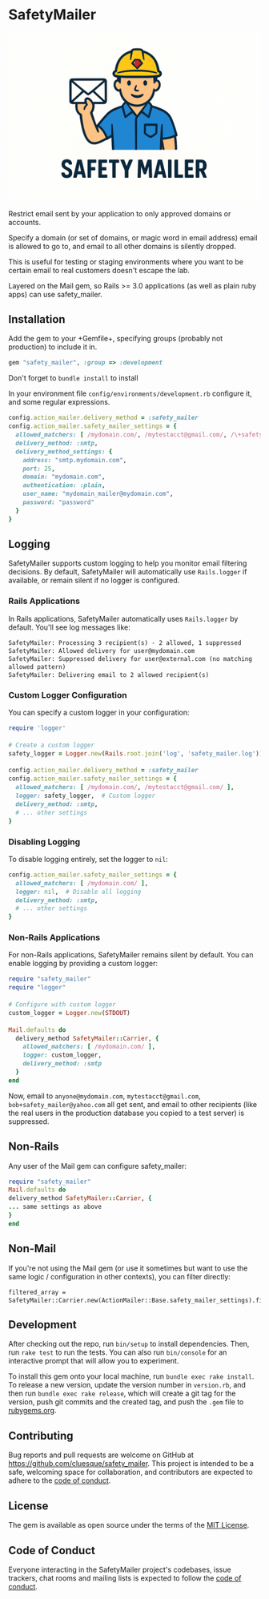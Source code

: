 # SafetyMailer

![Logo](assets/logo_ruby_hardhat.png)

Restrict email sent by your application to only approved domains or accounts.

Specify a domain (or set of domains, or magic word in email address) email is allowed to go to, and email to all other domains is silently dropped.

This is useful for testing or staging environments where you want to be certain email to real customers doesn't escape the lab.

Layered on the Mail gem, so Rails >= 3.0 applications (as well as plain ruby apps) can use safety_mailer.

## Installation

Add the gem to your +Gemfile+, specifying groups (probably not production) to include it in.

```ruby
gem "safety_mailer", :group => :development
```

Don't forget to `bundle install` to install

In your environment file `config/environments/development.rb` configure it, and some regular expressions.

```ruby
config.action_mailer.delivery_method = :safety_mailer
config.action_mailer.safety_mailer_settings = {
  allowed_matchers: [ /mydomain.com/, /mytestacct@gmail.com/, /\+safety_mailer@/ ],
  delivery_method: :smtp,
  delivery_method_settings: {
    address: "smtp.mydomain.com",
    port: 25,
    domain: "mydomain.com",
    authentication: :plain,
    user_name: "mydomain_mailer@mydomain.com",
    password: "password"
  }
}
```

## Logging

SafetyMailer supports custom logging to help you monitor email filtering decisions. By default, SafetyMailer will automatically use `Rails.logger` if available, or remain silent if no logger is configured.

### Rails Applications

In Rails applications, SafetyMailer automatically uses `Rails.logger` by default. You'll see log messages like:

```
SafetyMailer: Processing 3 recipient(s) - 2 allowed, 1 suppressed
SafetyMailer: Allowed delivery for user@mydomain.com
SafetyMailer: Suppressed delivery for user@external.com (no matching allowed pattern)
SafetyMailer: Delivering email to 2 allowed recipient(s)
```

### Custom Logger Configuration

You can specify a custom logger in your configuration:

```ruby
require 'logger'

# Create a custom logger
safety_logger = Logger.new(Rails.root.join('log', 'safety_mailer.log'))

config.action_mailer.delivery_method = :safety_mailer
config.action_mailer.safety_mailer_settings = {
  allowed_matchers: [ /mydomain.com/, /mytestacct@gmail.com/ ],
  logger: safety_logger,  # Custom logger
  delivery_method: :smtp,
  # ... other settings
}
```

### Disabling Logging

To disable logging entirely, set the logger to `nil`:

```ruby
config.action_mailer.safety_mailer_settings = {
  allowed_matchers: [ /mydomain.com/ ],
  logger: nil,  # Disable all logging
  delivery_method: :smtp,
  # ... other settings
}
```

### Non-Rails Applications

For non-Rails applications, SafetyMailer remains silent by default. You can enable logging by providing a custom logger:

```ruby
require "safety_mailer"
require "logger"

# Configure with custom logger
custom_logger = Logger.new(STDOUT)

Mail.defaults do
  delivery_method SafetyMailer::Carrier, {
    allowed_matchers: [ /mydomain.com/ ],
    logger: custom_logger,
    delivery_method: :smtp
  }
end
```

Now, email to `anyone@mydomain.com`, `mytestacct@gmail.com`, `bob+safety_mailer@yahoo.com` all get sent, and email to other recipients (like the real users in the production database you copied to a test server) is suppressed.

## Non-Rails

Any user of the Mail gem can configure safety_mailer:

```ruby
require "safety_mailer"
Mail.defaults do
delivery_method SafetyMailer::Carrier, {
... same settings as above
}
end
```

## Non-Mail

If you're not using the Mail gem (or use it sometimes but want to use the same logic / configuration in other contexts), you can filter directly:

```
filtered_array = SafetyMailer::Carrier.new(ActionMailer::Base.safety_mailer_settings).filter(unfiltered_email_addresses)
```

## Development

After checking out the repo, run `bin/setup` to install dependencies. Then, run `rake test` to run the tests. You can also run `bin/console` for an interactive prompt that will allow you to experiment.

To install this gem onto your local machine, run `bundle exec rake install`. To release a new version, update the version number in `version.rb`, and then run `bundle exec rake release`, which will create a git tag for the version, push git commits and the created tag, and push the `.gem` file to [rubygems.org](https://rubygems.org).

## Contributing

Bug reports and pull requests are welcome on GitHub at https://github.com/cluesque/safety_mailer. This project is intended to be a safe, welcoming space for collaboration, and contributors are expected to adhere to the [code of conduct](https://github.com/cluesque/safety_mailer/blob/main/CODE_OF_CONDUCT.md).

## License

The gem is available as open source under the terms of the [MIT License](https://opensource.org/licenses/MIT).

## Code of Conduct

Everyone interacting in the SafetyMailer project's codebases, issue trackers, chat rooms and mailing lists is expected to follow the [code of conduct](https://github.com/cluesque/safety_mailer/blob/main/CODE_OF_CONDUCT.md).
